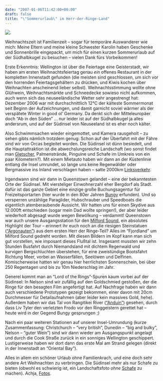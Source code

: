 ```yaml
---
date: "2007-01-06T11:42:00+00:00"
draft: false
title: "\"Sommerurlaub\" im Herr-der-Ringe-Land"
---
```

![.](http://chillu.com/assets/IMG_4235.JPG ".")

Weihnachtszeit ist Familienzeit – sogar für temporäre Auswanderer
wie mich: Meine Eltern und meine kleine Schwester Karolin haben
Geschenke und Sonnenbrille eingepackt, um mich für einen kurzen
Sommerurlaub auf der Südhalbkugel zu besuchen – vielen Dank fürs
Vorbeikommen!

Erste Erkenntnis: Wellington ist über die Feiertage eine
Geisterstadt, wir haben am ersten Weihnachtsfeiertag genau *ein*
offenes Restaurant in der kompletten Innenstadt gefunden (die
meisten sind geschlossen, um sich vor den horrenden
Feiertagsgehältern zu drücken, und Kiwis kochen über Weihnachten
anscheinend lieber selbst). Weihnachtsstimmung wollte ohne
Glühwein, Weihnachtsmärkte und Schneedecke sowieso nicht aufkommen,
auch wenn sich das neuseeländische Wetter sehr angestrengt hat:
Dezember 2006 war mit durchschnittlich 12°C der kälteste
Sommermonat seit Beginn der Aufzeichnungen, und damit garnicht
soviel wärmer als der verspätete Winter in good ol’ Germany. Da
denkt sich der Mitteleuropäer doch “Ab in den Süden” ... nur leider
ist auf der Südhalbkugel ja alles andersrum, und auf der Südinsel
von Neuseeland ist es eher noch kälter.

Also Schwimmsachen wieder eingemottet, und Kamera rausgeholt – zu
sehen gibts nämlich trotzdem genug: Schon auf der Überfahrt mit der
Fähre sind wir von Orcas begleitet worden. Die Südinsel ist dünn
besiedelt, und die Hauptattraktion ist die abwechslungsreiche
Landschaft (wo sonst findet man [Gletscher](), Palmenstrände,
Pinguine und Schafe im Umkreis von ein paar Kilometern?). Mit einem
Mietauto haben wir dann an der Küstenlinie entlang die Insel
umrundet, so lange uns keine Regenwälder oder Bergmassive ins
Inland verschlagen haben – satte 2000km [Linksverkehr]().

Irgendwann sind wir dann in Queenstown gelandet – eine der
bekanntesten Orte der Südinsel. Mit viersteliger Einwohnerzahl eher
Bergdorf als Stadt. dafür ist das ganze Gebiet eine einzige große
Buchungsagentur für Freizeitsportarten (hier wurde in den 80er
Jahren [Bungy]() erfunden). Und so versperren unzählige Paraglider,
Hubschrauber und Speedboats die eigentlich atemberaubende Aussicht.
Wir hatten uns für einen Skydive aus 12.000ft entschieden (sogar
mein Dad wollte springen!), der aber leider wiederholt abgesagt
wurde wegen Bewölkung – verdammt! Queenstown war auch unsere
Ausgangsstation für den [Milford Sound](), ein absolutes Highlight
der Tour – erinnert ihr euch noch an die riesigen Steinstatuen
([“Argonauten”]()) aus dem ersten Herr der Ringe-Teil? Alles im
“Fjordland” um Milford Sound gedreht worden. Mit diesen Bildern im
Kopf kann man sich gut vorstellen, wie imposant dieses Flußtal ist.
Insgesamt mussten wir zehn Stunden Busfahrt durch Niemandsland mit
dichtem Regenwald und kurvigen Bergschluchten überstehen, für eine
zweistündige Bootsfahrt Richtung Meer, vorbei an Wasserfällen,
Seelöwen und Delfinen. Komischerweise hatten wir genau hier
herrlichsten Sonnenschein, bei über 250 Regentagen und bis zu 10m
Niederschlag im Jahr.

Generel kommt man an “Lord of the Rings”-Spuren kaum vorbei auf der
Südinsel: In Nelson sind wir zufällig auf den Goldschmied gestoßen,
der die Ringe für den besagten Film angefertigt hat. Auf Nachfrage
haben wir dann auch verschiedene Prototypen gezeigt bekommen, einer
davon mit 20cm Durchmesser für Detailaufnahmen (aber leider kein
massives Gold, hehe). Außerdem haben wir das Tal von Rangitikei
River ([“Anduin”]()) gesehen, durch dass Liv Tyler den verletzten
Frodo vor den Ringgeistern gerettet hat – heute wird in der Gegend
Bungy gesprungen ;)

Nach ein paar weiteren Stationen auf unserer Insel-Umrundung (kurze
Zusammenfassung: Christchurch – “very british”, Dunedin – “big and
bulky”, Nelson – “guter Wein”) sind wir dann wieder am
Ausgangspunkt angelagt und durch die Cook Straße zurück in ein
sonniges Wellington geschippert. Lustigerweise haben wir dort dann
das erste Mal am Strand gelegen (direkt in der Innenstadt an
“Oriental Bay”).

Alles in allem ein schöner Urlaub ohne Familienkrach, und eine doch
sehr andere Art Weihnachten zu verbringen. Die Südinsel mehr als
nur Schafe zu bieten (obwohl es schwierig ist, ein Landschaftsfoto
*ohne* [Schafe]() zu machen). Achja, [Fotos]().



